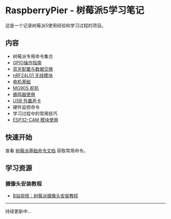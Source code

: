 
# RaspberryPier - 树莓派5学习笔记

这是一个记录树莓派5使用经验和学习过程的项目。

## 内容

- 树莓派专用命令集合
- [GPIO操作指南](./gpio.md)
- [蓝牙配置与数据交换](./bluetooth.md)
- [nRF24L01 无线模块](./nrf24l01.md)
- [电机基础](./motors.md)
- [MG90S 舵机](./servo.md)
- [蜂鸣器使用](./buzzer.md)
- [USB 外置声卡](./usb-soundcard.md)
- 硬件监控命令
- 学习过程中的常用技巧
- [ESP32-CAM 模块使用](./esp32cam.md)

## 快速开始

查看 [树莓派基础命令文档](./commands.md) 获取常用命令。

## 学习资源

### 摄像头安装教程
- [B站视频：树莓派摄像头安装教程](https://www.bilibili.com/video/BV1eeSFYWE9t/?spm_id_from=333.337.search-card.all.click&vd_source=b29f67d267674ff50c9d4302cc22ab0e)

---

持续更新中... 

